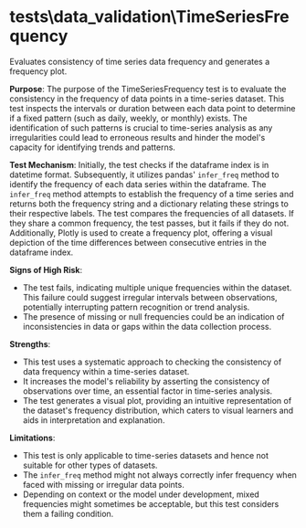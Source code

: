 # tests\data_validation\TimeSeriesFrequency

Evaluates consistency of time series data frequency and generates a frequency plot.

**Purpose**: The purpose of the TimeSeriesFrequency test is to evaluate the consistency in the frequency of data
points in a time-series dataset. This test inspects the intervals or duration between each data point to determine
if a fixed pattern (such as daily, weekly, or monthly) exists. The identification of such patterns is crucial to
time-series analysis as any irregularities could lead to erroneous results and hinder the model's capacity for
identifying trends and patterns.

**Test Mechanism**: Initially, the test checks if the dataframe index is in datetime format. Subsequently, it
utilizes pandas' `infer_freq` method to identify the frequency of each data series within the dataframe. The
`infer_freq` method attempts to establish the frequency of a time series and returns both the frequency string and
a dictionary relating these strings to their respective labels. The test compares the frequencies of all datasets.
If they share a common frequency, the test passes, but it fails if they do not. Additionally, Plotly is used to
create a frequency plot, offering a visual depiction of the time differences between consecutive entries in the
dataframe index.

**Signs of High Risk**:
- The test fails, indicating multiple unique frequencies within the dataset. This failure could suggest irregular
intervals between observations, potentially interrupting pattern recognition or trend analysis.
- The presence of missing or null frequencies could be an indication of inconsistencies in data or gaps within the
data collection process.

**Strengths**:
- This test uses a systematic approach to checking the consistency of data frequency within a time-series dataset.
- It increases the model's reliability by asserting the consistency of observations over time, an essential factor
in time-series analysis.
- The test generates a visual plot, providing an intuitive representation of the dataset's frequency distribution,
which caters to visual learners and aids in interpretation and explanation.

**Limitations**:
- This test is only applicable to time-series datasets and hence not suitable for other types of datasets.
- The `infer_freq` method might not always correctly infer frequency when faced with missing or irregular data
points.
- Depending on context or the model under development, mixed frequencies might sometimes be acceptable, but this
test considers them a failing condition.